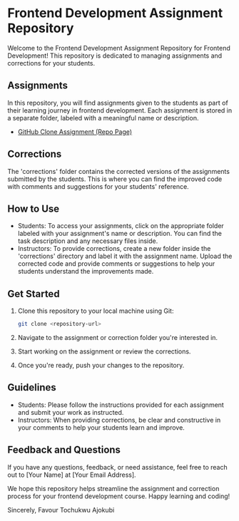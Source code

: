 # Frontend Development Assignment Repository

Welcome to the Frontend Development Assignment Repository for Frontend Development! This repository is dedicated to managing assignments and corrections for your students.

## Assignments

In this repository, you will find assignments given to the students as part of their learning journey in frontend development. Each assignment is stored in a separate folder, labeled with a meaningful name or description.

- [GitHub Clone Assignment (Repo Page)](https://github.com/fabiconcept/dsep-frontend-github/tree/main/github)

## Corrections

The 'corrections' folder contains the corrected versions of the assignments submitted by the students. This is where you can find the improved code with comments and suggestions for your students' reference.

## How to Use

- Students: To access your assignments, click on the appropriate folder labeled with your assignment's name or description. You can find the task description and any necessary files inside.
- Instructors: To provide corrections, create a new folder inside the 'corrections' directory and label it with the assignment name. Upload the corrected code and provide comments or suggestions to help your students understand the improvements made.

## Get Started

1. Clone this repository to your local machine using Git:
   ```sh
   git clone <repository-url>
   ```

2. Navigate to the assignment or correction folder you're interested in.

3. Start working on the assignment or review the corrections.

4. Once you're ready, push your changes to the repository.

## Guidelines

- Students: Please follow the instructions provided for each assignment and submit your work as instructed.
- Instructors: When providing corrections, be clear and constructive in your comments to help your students learn and improve.

## Feedback and Questions

If you have any questions, feedback, or need assistance, feel free to reach out to [Your Name] at [Your Email Address].

We hope this repository helps streamline the assignment and correction process for your frontend development course. Happy learning and coding!

Sincerely,
Favour Tochukwu Ajokubi
